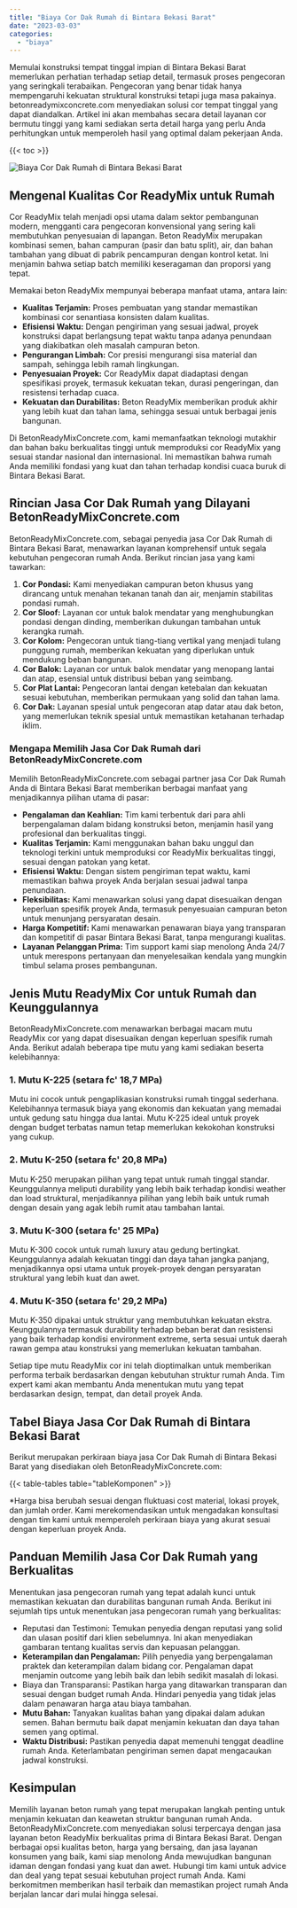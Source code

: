 ```yaml
---
title: "Biaya Cor Dak Rumah di Bintara Bekasi Barat"
date: "2023-03-03"
categories: 
  - "biaya"
---
```


Memulai konstruksi tempat tinggal impian di Bintara Bekasi Barat memerlukan perhatian terhadap setiap detail, termasuk proses pengecoran yang seringkali terabaikan. Pengecoran yang benar tidak hanya mempengaruhi kekuatan struktural konstruksi tetapi juga masa pakainya. betonreadymixconcrete.com menyediakan solusi cor tempat tinggal yang dapat diandalkan. Artikel ini akan membahas secara detail layanan cor bermutu tinggi yang kami sediakan serta detail harga yang perlu Anda perhitungkan untuk memperoleh hasil yang optimal dalam pekerjaan Anda.

{{< toc >}}

![Biaya Cor Dak Rumah di Bintara Bekasi Barat](https://betoncor8.github.io/cor/harga-beton-readymix-concrete%20(1).png)

## Mengenal Kualitas Cor ReadyMix untuk Rumah

Cor ReadyMix telah menjadi opsi utama dalam sektor pembangunan modern, mengganti cara pengecoran konvensional yang sering kali membutuhkan penyesuaian di lapangan. Beton ReadyMix merupakan kombinasi semen, bahan campuran (pasir dan batu split), air, dan bahan tambahan yang dibuat di pabrik pencampuran dengan kontrol ketat. Ini menjamin bahwa setiap batch memiliki keseragaman dan proporsi yang tepat.

Memakai beton ReadyMix mempunyai beberapa manfaat utama, antara lain:

- **Kualitas Terjamin:** Proses pembuatan yang standar memastikan kombinasi cor senantiasa konsisten dalam kualitas.
- **Efisiensi Waktu:** Dengan pengiriman yang sesuai jadwal, proyek konstruksi dapat berlangsung tepat waktu tanpa adanya penundaan yang diakibatkan oleh masalah campuran beton.
- **Pengurangan Limbah:** Cor presisi mengurangi sisa material dan sampah, sehingga lebih ramah lingkungan.
- **Penyesuaian Proyek:** Cor ReadyMix dapat diadaptasi dengan spesifikasi proyek, termasuk kekuatan tekan, durasi pengeringan, dan resistensi terhadap cuaca.
- **Kekuatan dan Durabilitas:** Beton ReadyMix memberikan produk akhir yang lebih kuat dan tahan lama, sehingga sesuai untuk berbagai jenis bangunan.

Di BetonReadyMixConcrete.com, kami memanfaatkan teknologi mutakhir dan bahan baku berkualitas tinggi untuk memproduksi cor ReadyMix yang sesuai standar nasional dan internasional. Ini memastikan bahwa rumah Anda memiliki fondasi yang kuat dan tahan terhadap kondisi cuaca buruk di Bintara Bekasi Barat.

## Rincian Jasa Cor Dak Rumah yang Dilayani BetonReadyMixConcrete.com

BetonReadyMixConcrete.com, sebagai penyedia jasa Cor Dak Rumah di Bintara Bekasi Barat, menawarkan layanan komprehensif untuk segala kebutuhan pengecoran rumah Anda. Berikut rincian jasa yang kami tawarkan:

1. **Cor Pondasi:** Kami menyediakan campuran beton khusus yang dirancang untuk menahan tekanan tanah dan air, menjamin stabilitas pondasi rumah.
2. **Cor Sloof:** Layanan cor untuk balok mendatar yang menghubungkan pondasi dengan dinding, memberikan dukungan tambahan untuk kerangka rumah.
3. **Cor Kolom:** Pengecoran untuk tiang-tiang vertikal yang menjadi tulang punggung rumah, memberikan kekuatan yang diperlukan untuk mendukung beban bangunan.
4. **Cor Balok:** Layanan cor untuk balok mendatar yang menopang lantai dan atap, esensial untuk distribusi beban yang seimbang.
5. **Cor Plat Lantai:** Pengecoran lantai dengan ketebalan dan kekuatan sesuai kebutuhan, memberikan permukaan yang solid dan tahan lama.
6. **Cor Dak:** Layanan spesial untuk pengecoran atap datar atau dak beton, yang memerlukan teknik spesial untuk memastikan ketahanan terhadap iklim.

### Mengapa Memilih Jasa Cor Dak Rumah dari BetonReadyMixConcrete.com

Memilih BetonReadyMixConcrete.com sebagai partner jasa Cor Dak Rumah Anda di Bintara Bekasi Barat memberikan berbagai manfaat yang menjadikannya pilihan utama di pasar:

- **Pengalaman dan Keahlian:** Tim kami terbentuk dari para ahli berpengalaman dalam bidang konstruksi beton, menjamin hasil yang profesional dan berkualitas tinggi.
- **Kualitas Terjamin:** Kami menggunakan bahan baku unggul dan teknologi terkini untuk memproduksi cor ReadyMix berkualitas tinggi, sesuai dengan patokan yang ketat.
- **Efisiensi Waktu:** Dengan sistem pengiriman tepat waktu, kami memastikan bahwa proyek Anda berjalan sesuai jadwal tanpa penundaan.
- **Fleksibilitas:** Kami menawarkan solusi yang dapat disesuaikan dengan keperluan spesifik proyek Anda, termasuk penyesuaian campuran beton untuk menunjang persyaratan desain.
- **Harga Kompetitif:** Kami menawarkan penawaran biaya yang transparan dan kompetitif di pasar Bintara Bekasi Barat, tanpa mengurangi kualitas.
- **Layanan Pelanggan Prima:** Tim support kami siap menolong Anda 24/7 untuk merespons pertanyaan dan menyelesaikan kendala yang mungkin timbul selama proses pembangunan.

## Jenis Mutu ReadyMix Cor untuk Rumah dan Keunggulannya

BetonReadyMixConcrete.com menawarkan berbagai macam mutu ReadyMix cor yang dapat disesuaikan dengan keperluan spesifik rumah Anda. Berikut adalah beberapa tipe mutu yang kami sediakan beserta kelebihannya:

### 1\. Mutu K-225 (setara fc' 18,7 MPa)

Mutu ini cocok untuk pengaplikasian konstruksi rumah tinggal sederhana. Kelebihannya termasuk biaya yang ekonomis dan kekuatan yang memadai untuk gedung satu hingga dua lantai. Mutu K-225 ideal untuk proyek dengan budget terbatas namun tetap memerlukan kekokohan konstruksi yang cukup.

### 2\. Mutu K-250 (setara fc' 20,8 MPa)

Mutu K-250 merupakan pilihan yang tepat untuk rumah tinggal standar. Keunggulannya meliputi durability yang lebih baik terhadap kondisi weather dan load struktural, menjadikannya pilihan yang lebih baik untuk rumah dengan desain yang agak lebih rumit atau tambahan lantai.

### 3\. Mutu K-300 (setara fc' 25 MPa)

Mutu K-300 cocok untuk rumah luxury atau gedung bertingkat. Keunggulannya adalah kekuatan tinggi dan daya tahan jangka panjang, menjadikannya opsi utama untuk proyek-proyek dengan persyaratan struktural yang lebih kuat dan awet.

### 4\. Mutu K-350 (setara fc' 29,2 MPa)

Mutu K-350 dipakai untuk struktur yang membutuhkan kekuatan ekstra. Keunggulannya termasuk durability terhadap beban berat dan resistensi yang baik terhadap kondisi environment extreme, serta sesuai untuk daerah rawan gempa atau konstruksi yang memerlukan kekuatan tambahan.

Setiap tipe mutu ReadyMix cor ini telah dioptimalkan untuk memberikan performa terbaik berdasarkan dengan kebutuhan struktur rumah Anda. Tim expert kami akan membantu Anda menentukan mutu yang tepat berdasarkan design, tempat, dan detail proyek Anda.

## Tabel Biaya Jasa Cor Dak Rumah di Bintara Bekasi Barat

Berikut merupakan perkiraan biaya jasa Cor Dak Rumah di Bintara Bekasi Barat yang disediakan oleh BetonReadyMixConcrete.com:

{{< table-tables table="tableKomponen" >}}

\*Harga bisa berubah sesuai dengan fluktuasi cost material, lokasi proyek, dan jumlah order. Kami merekomendasikan untuk mengadakan konsultasi dengan tim kami untuk memperoleh perkiraan biaya yang akurat sesuai dengan keperluan proyek Anda.

## Panduan Memilih Jasa Cor Dak Rumah yang Berkualitas

Menentukan jasa pengecoran rumah yang tepat adalah kunci untuk memastikan kekuatan dan durabilitas bangunan rumah Anda. Berikut ini sejumlah tips untuk menentukan jasa pengecoran rumah yang berkualitas:

- Reputasi dan Testimoni: Temukan penyedia dengan reputasi yang solid dan ulasan positif dari klien sebelumnya. Ini akan menyediakan gambaran tentang kualitas servis dan kepuasan pelanggan.
- **Keterampilan dan Pengalaman:** Pilih penyedia yang berpengalaman praktek dan keterampilan dalam bidang cor. Pengalaman dapat menjamin outcome yang lebih baik dan lebih sedikit masalah di lokasi.
- Biaya dan Transparansi: Pastikan harga yang ditawarkan transparan dan sesuai dengan budget rumah Anda. Hindari penyedia yang tidak jelas dalam penawaran harga atau biaya tambahan.
- **Mutu Bahan:** Tanyakan kualitas bahan yang dipakai dalam adukan semen. Bahan bermutu baik dapat menjamin kekuatan dan daya tahan semen yang optimal.
- **Waktu Distribusi:** Pastikan penyedia dapat memenuhi tenggat deadline rumah Anda. Keterlambatan pengiriman semen dapat mengacaukan jadwal konstruksi.

## Kesimpulan

Memilih layanan beton rumah yang tepat merupakan langkah penting untuk menjamin kekuatan dan keawetan struktur bangunan rumah Anda. BetonReadyMixConcrete.com menyediakan solusi terpercaya dengan jasa layanan beton ReadyMix berkualitas prima di Bintara Bekasi Barat. Dengan berbagai opsi kualitas beton, harga yang bersaing, dan jasa layanan konsumen yang baik, kami siap menolong Anda mewujudkan bangunan idaman dengan fondasi yang kuat dan awet. Hubungi tim kami untuk advice dan deal yang tepat sesuai kebutuhan project rumah Anda. Kami berkomitmen memberikan hasil terbaik dan memastikan project rumah Anda berjalan lancar dari mulai hingga selesai.
